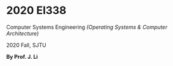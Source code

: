 # 2020 EI338
Computer Systems Engineering *(Operating Systems & Computer Architecture)*

2020 Fall, SJTU

**By Prof. J. Li**

